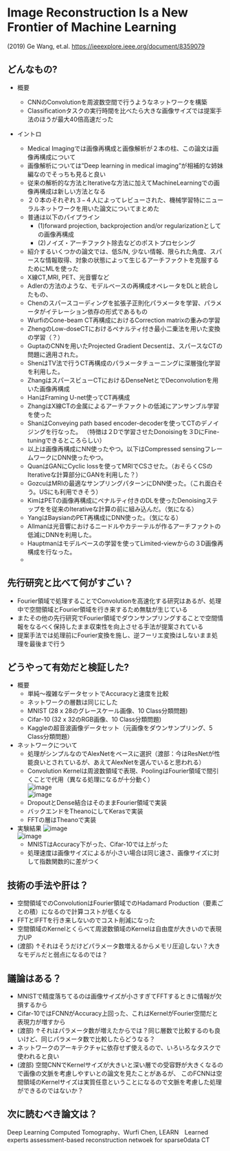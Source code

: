 
# Image Reconstruction Is a New Frontier of Machine Learning
(2019) Ge Wang, et.al. 
https://ieeexplore.ieee.org/document/8359079


## どんなもの?
- 概要
  - CNNのConvolutionを周波数空間で行うようなネットワークを構築
  - Classificationタスクの実行時間を比べたら大きな画像サイズでは提案手法のほうが最大40倍高速だった

- イントロ
  - Medical Imagingでは画像再構成と画像解析が２本の柱、この論文は画像再構成について
  - 画像解析については”Deep learning in medical imaging”が相補的な姉妹編なのでそっちも見ると良い
  - 従来の解析的な方法とIterativeな方法に加えてMachineLearningでの画像再構成は新しい方法となる
  - ２０本のそれぞれ３−４人によってレビューされた、機械学習特にニューラルネットワークを用いた論文についてまとめた
  - 普通は以下のパイプライン
    - (1)forward projection, backprojection and/or regularizationとしての画像再構成
    - (2)ノイズ・アーチファクト除去などのポストプロセシング
  - 紹介するいくつかの論文では、低S/N, 少ない情報、限られた角度、スパースな情報取得、対象の状態によって生じるアーチファクトを克服するためにMLを使った
  - X線CT,MRI, PET、光音響など
  - Adlerの方法のような、モデルベースの再構成オペレータをDLと統合したもの、
  - Chenのスパースコーディングを拡張子正則化パラメータを学習、パラメータがイテレーション依存の形式であるもの
  - WurfiのCone-beam CT再構成におけるCorrection matrixの重みの学習
  - ZhengのLow-doseCTにおけるペナルティ付き最小二乗法を用いた変換の学習（？）
  - GuptaのCNNを用いたProjected Gradient Decsentは、スパースなCTの問題に適用された。
  - ShenはTV法で行うCT再構成のパラメータチューニングに深層強化学習を利用した。
  - ZhangはスパースビューCTにおけるDenseNetとでDeconvolutionを用いた画像再構成
  - HanはFraming U-net使ってCT再構成
  - ZhangはX線CTの金属によるアーチファクトの低減にアンサンブル学習を使った
  - ShanはConveying path based encoder-decoderを使ってCTのデノイジングを行なった。
（特徴は２Dで学習させたDonoisingを３DにFine-tuningできるところらしい） 
  - 以上は画像再構成にNN使ったやつ。以下はCompressed sensingフレームワークにDNN使ったやつ。
  - QuanはGANにCyclic lossを使ってMRIでCSさせた。（おそらくCSのIterativeな計算部分にGANを利用した？）
  - GozcuはMRIの最適なサンプリングパターンにDNN使った。（これ面白そう。USにも利用できそう）
  - KimはPETの画像再構成にペナルティ付きのDLを使ったDenoisingステップをを従来のIterativeな計算の前に組み込んだ。（気になる）
  - YangはBaysianのPET再構成にDNN使った。（気になる）
  - Allmanは光音響におけるニードルやカテーテルが作るアーチファクトの低減にDNNを利用した。
  - Hauptmanはモデルベースの学習を使ってLimited-viewからの３D画像再構成を行なった。
  - 

## 先行研究と比べて何がすごい？
- Fourier領域で処理することでConvolutionを高速化する研究はあるが、処理中で空間領域とFourier領域を行き来するため無駄が生じている
- またその他の先行研究でFourier領域でダウンサンプリングすることで空間情報をなるべく保持したまま収束性を向上させる手法が提案されている
- 提案手法では処理前にFourier変換を施し、逆フーリエ変換はしないまま処理を最後まで行う


## どうやって有効だと検証した?
- 概要
  - 単純〜複雑なデータセットでAccuracyと速度を比較
  - ネットワークの層数は同じにした
  - MNIST (28 x 28のグレースケール画像、10 Class分類問題)
  - Cifar-10 (32 x 32のRGB画像、10 Class分類問題)
  - Kaggleの超音波画像データセット（元画像をダウンサンプリング、5 Class分類問題）
- ネットワークについて
  - 処理がシンプルなのでAlexNetをベースに選択（渡部：今はResNetが性能良いとされているが、あえてAlexNetを選んでいると思われる）
  - Convolution Kernelは周波数領域で表現、PoolingはFourier領域で間引くことで代用（異なる処理になるが十分動く）  
  ![image](https://user-images.githubusercontent.com/12442472/48743260-b24dc400-eca5-11e8-8c6c-d4835a4e0757.png)  
  ![image](https://user-images.githubusercontent.com/12442472/48743282-cee9fc00-eca5-11e8-8a87-6b1c4563a63b.png)  
  - DropoutとDense結合はそのままFourier領域で実装
  - バックエンドをTheanoにしてKerasで実装
  - FFTの層はTheanoで実装
- 実験結果
![image](https://user-images.githubusercontent.com/12442472/48743331-022c8b00-eca6-11e8-9582-e9cdc63dda64.png)  
![image](https://user-images.githubusercontent.com/12442472/48743350-1a040f00-eca6-11e8-8de4-c16284c4c8a3.png)  
  - MNISTはAccuracy下がった、Cifar-10では上がった
  - 処理速度は画像サイズによるが小さい場合は同じ速さ、画像サイズに対して指数関数的に差がつく



## 技術の手法や肝は？
- 空間領域でのConvolutionはFourier領域でのHadamard Production（要素ごとの積）になるので計算コストが低くなる
- FFTとIFFTを行き来しないのでコスト削減になった
- 空間領域のKernelとくらべて周波数領域のKernelは自由度が大きいので表現力UP
- (渡部) ↑それはそうだけどパラメータ数増えるからメモリ圧迫しない？大きなモデルだと弱点になるのでは？


## 議論はある？
- MNISTで精度落ちてるのは画像サイズが小さすぎてFFTするときに情報が欠損するから
- Cifar-10ではFCNNがAccuracy上回った、これはKernelがFourier空間だと表現力が増すから
- (渡部) ↑それはパラメータ数が増えたからでは？同じ層数で比較するのも良いけど、同じパラメータ数で比較したらどうなる？
- ネットワークのアーキテクチャに依存せず使えるので、いろいろなタスクで使われると良い
- (渡部) 空間CNNでKernelサイズが大きいと深い層での受容野が大きくなるので画像の文脈を考慮しやすいとの論文を見たことがあるが、
このFCNNは空間領域のKernelサイズは実質任意ということになるので文脈を考慮した処理ができるのではないか？

## 次に読むべき論文は？
Deep Learning Computed Tomography、Wurfi
Chen, LEARN　Learned experts assessment-based reconstruction netwoek for sparse0data CT



















